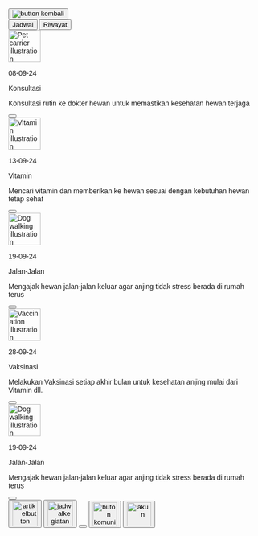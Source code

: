 <html lang="en">
 <head>
  <meta charset="utf-8"/>
  <meta content="width=device-width, initial-scale=1.0" name="viewport"/>
  <title>
   Pet Care Schedule
  </title>
  <script src="https://cdn.tailwindcss.com">
  </script>
  <link href="https://cdnjs.cloudflare.com/ajax/libs/font-awesome/5.15.3/css/all.min.css" rel="stylesheet"/>
  <link href="https://fonts.googleapis.com/css2?family=Roboto:wght@400;500;700&amp;display=swap" rel="stylesheet"/>
  <style>
   body {
            font-family: 'poppins', sans-serif;
        }
  </style>
 </head>
 <body class="bg-gray-100">
  <div class="bg-[#2F4F58] text-white p-4 flex items-center justify-between">
   <div class="flex items-center">
    <button class="text-white text-2xl">
      <img src="arrow.png" alt="button kembali">
    </button>
    <div class="ml-4">
     <div class="flex items-center">
      <div class=>
      </div>
     </div>
    </div>
   </div>
   <div class="w-10 h-10 bg-gray-300 rounded-full">
   </div>
  </div>
  <div class="bg-[#2F4F58]  text-white p-4 flex justify-center ">
   <div class="flex-right w-30 align-content: space-between;">
    <button class="text-white text-sm">
     Jadwal
    </button>
    <button class="text-white text-sm">
     Riwayat
    </button>
   </div>
  </div>
  <div class="p-4">
   <div class="bg-white p-4 rounded-lg shadow-md mb-4 flex items-start">
    <img alt="Pet carrier illustration" class="w-16 h-16 mr-4" height="64" src="konsultasi.png" width="64"/>
    <div class="flex-1">
     <p class="text-gray-500 text-sm">
      08-09-24
     </p>
     <p class="text-lg font-semibold">
      Konsultasi
     </p>
     <p class="text-gray-700">
      Konsultasi rutin ke dokter hewan untuk memastikan kesehatan hewan terjaga
     </p>
    </div>
    <button class="text-red-500 text-xl">
     <i class="fas fa-trash-alt">
     </i>
    </button>
   </div>
   <div class="bg-white p-4 rounded-lg shadow-md mb-4 flex items-start">
    <img alt="Vitamin illustration" class="w-16 h-16 mr-4" height="64" src="obat.png" width="64"/>
    <div class="flex-1">
     <p class="text-gray-500 text-sm">
      13-09-24
     </p>
     <p class="text-lg font-semibold">
      Vitamin
     </p>
     <p class="text-gray-700">
      Mencari vitamin dan memberikan ke hewan sesuai dengan kebutuhan hewan tetap sehat
     </p>
    </div>
    <button class="text-red-500 text-xl">
     <i class="fas fa-trash-alt">
     </i>
    </button>
   </div>
   <div class="bg-white p-4 rounded-lg shadow-md mb-4 flex items-start">
    <img alt="Dog walking illustration" class="w-16 h-16 mr-4" height="64" src="jalan jalan.png" width="64"/>
    <div class="flex-1">
     <p class="text-gray-500 text-sm">
      19-09-24
     </p>
     <p class="text-lg font-semibold">
      Jalan-Jalan
     </p>
     <p class="text-gray-700">
      Mengajak hewan jalan-jalan keluar agar anjing tidak stress berada di rumah terus
     </p>
    </div>
    <button class="text-red-500 text-xl">
     <i class="fas fa-trash-alt">
     </i>
    </button>
   </div>
   <div class="bg-white p-4 rounded-lg shadow-md mb-4 flex items-start">
    <img alt="Vaccination illustration" class="w-16 h-16 mr-4" height="64" src="vaksinasi.png" width="64"/>
    <div class="flex-1">
     <p class="text-gray-500 text-sm">
      28-09-24
     </p>
     <p class="text-lg font-semibold">
      Vaksinasi
     </p>
     <p class="text-gray-700">
      Melakukan Vaksinasi setiap akhir bulan untuk kesehatan anjing mulai dari Vitamin dll.
     </p>
    </div>
    <button class="text-red-500 text-xl">
     <i class="fas fa-trash-alt">
     </i>
    </button>
   </div>
   <div class="bg-white p-4 rounded-lg shadow-md mb-4 flex items-start">
    <img alt="Dog walking illustration" class="w-16 h-16 mr-4" height="64" src="jalan jalan.png" width="64"/>
    <div class="flex-1">
     <p class="text-gray-500 text-sm">
      19-09-24
     </p>
     <p class="text-lg font-semibold">
      Jalan-Jalan
     </p>
     <p class="text-gray-700">
      Mengajak hewan jalan-jalan keluar agar anjing tidak stress berada di rumah terus
     </p>
    </div>
    <button class="text-red-500 text-xl">
     <i class="fas fa-trash-alt">
     </i>
    </button>
   </div>
  </div>
    <!-- Navbar -->
  <div class="bg-[#2F4F58] p-2 flex justify-between fixed bottom-0 w-full border-t">
   <button class="text-gray-500 text-2xl">
     <img src="artikel.png" alt="artikelbutton" style="width: 50; height: 50;">
   </button>
   <button class="text-gray-500 text-2xl">
    <img src="schedhule.png" alt="jadwalkegiatan" style="width: 50; height: 50;">
   </button>
   <button class="text-blue-900 text-2xl">
    <div class="w-[37.66px] h-[37.66px] bg-[#2f4f58] rounded-full absolute -top-5">
      <img src="./home.png" alt="">
    </div>
   </button>
   <button class="text-gray-500 text-2xl">
    <img src="community.png" alt="buton komunitas" style="width: 48;height: 48;">
   </button>
   <button class="text-gray-500 text-2xl">
    <img src="profile.png" alt="akun" style="width: 48; height: 48;">
   </button>
  </div>
 </body>
</html>
